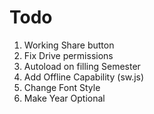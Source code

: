 # Todo

1. Working Share button
2. Fix Drive permissions
   <!-- 3. Add API preload -->
   <!-- 4. Fix table UI on phone -->
3. Autoload on filling Semester
4. Add Offline Capability (sw.js)
5. Change Font Style
6. Make Year Optional
